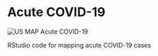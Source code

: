 # Acute COVID-19

![US MAP Acute COVID-19](https://raw.githubusercontent.com/kimkimroll/Acute_COVID-19_data/master/kmap_acute_map_k.png)



RStudio code for mapping acute COVID-19 cases
